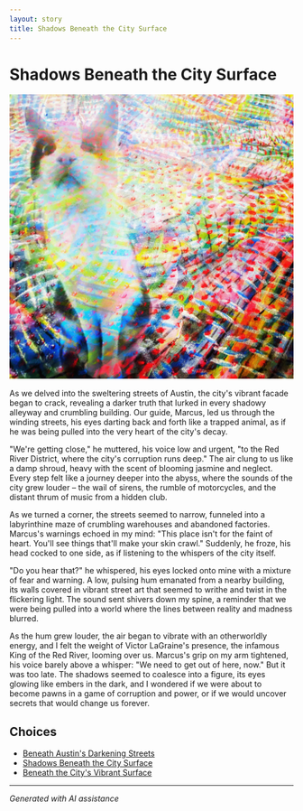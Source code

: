 ```yaml
---
layout: story
title: Shadows Beneath the City Surface
---
```


# Shadows Beneath the City Surface

![Shadows Beneath the City Surface](/input_images/51.jpg)

As we delved into the sweltering streets of Austin, the city's vibrant facade began to crack, revealing a darker truth that lurked in every shadowy alleyway and crumbling building. Our guide, Marcus, led us through the winding streets, his eyes darting back and forth like a trapped animal, as if he was being pulled into the very heart of the city's decay.

"We're getting close," he muttered, his voice low and urgent, "to the Red River District, where the city's corruption runs deep." The air clung to us like a damp shroud, heavy with the scent of blooming jasmine and neglect. Every step felt like a journey deeper into the abyss, where the sounds of the city grew louder – the wail of sirens, the rumble of motorcycles, and the distant thrum of music from a hidden club.

As we turned a corner, the streets seemed to narrow, funneled into a labyrinthine maze of crumbling warehouses and abandoned factories. Marcus's warnings echoed in my mind: "This place isn't for the faint of heart. You'll see things that'll make your skin crawl." Suddenly, he froze, his head cocked to one side, as if listening to the whispers of the city itself.

"Do you hear that?" he whispered, his eyes locked onto mine with a mixture of fear and warning. A low, pulsing hum emanated from a nearby building, its walls covered in vibrant street art that seemed to writhe and twist in the flickering light. The sound sent shivers down my spine, a reminder that we were being pulled into a world where the lines between reality and madness blurred.

As the hum grew louder, the air began to vibrate with an otherworldly energy, and I felt the weight of Victor LaGraine's presence, the infamous King of the Red River, looming over us. Marcus's grip on my arm tightened, his voice barely above a whisper: "We need to get out of here, now." But it was too late. The shadows seemed to coalesce into a figure, its eyes glowing like embers in the dark, and I wondered if we were about to become pawns in a game of corruption and power, or if we would uncover secrets that would change us forever.


## Choices

* [Beneath Austin's Darkening Streets](/stories/66)
* [Shadows Beneath the City Surface](/stories/14)
* [Beneath the City's Vibrant Surface](/stories/46)


---
*Generated with AI assistance*
